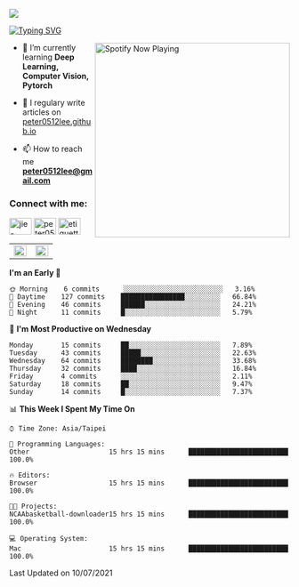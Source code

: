 ![](https://komarev.com/ghpvc/?username=peter0512lee&color=ff69b4)

[![Typing SVG](https://readme-typing-svg.herokuapp.com?color=F742BA&size=22&lines=Hi!+I'm+JYL)](https://git.io/typing-svg)

[<img src="https://spotify-now-playing.peter0512lee.vercel.app/api/spotify-playing" alt="Spotify Now Playing" width="350" align="right" />](https://open.spotify.com/user/21iyoswqgnkoe7peuesmqnhgy)

- 🌱 I’m currently learning **Deep Learning, Computer Vision, Pytorch**

- 📝 I regulary write articles on [peter0512lee.github.io](https://peter0512lee.github.io/)

- 📫 How to reach me **peter0512lee@gmail.com**

<h3 align="left">Connect with me:</h3>
<p align="left">
<a href="https://linkedin.com/in/jie-ying-li-b43a1416b" target="blank"><img align="center" src="https://cdn.jsdelivr.net/npm/simple-icons@3.0.1/icons/linkedin.svg" alt="jie-ying-li-b43a1416b" height="30" width="40" /></a>
<a href="https://fb.com/peter0512lee" target="blank"><img align="center" src="https://cdn.jsdelivr.net/npm/simple-icons@3.0.1/icons/facebook.svg" alt="peter0512lee" height="30" width="40" /></a>
<a href="https://instagram.com/etiquette_ying" target="blank"><img align="center" src="https://cdn.jsdelivr.net/npm/simple-icons@3.0.1/icons/instagram.svg" alt="etiquette_ying" height="30" width="40" /></a>
</p>

<table><tr><td valign="top" width="50%">

<img src="https://github-readme-stats.vercel.app/api?username=peter0512lee&hide_border=true&show_icons=true&locale=en" align="left" style="width: 100%" />

</td><td valign="top" width="50%">

<img src="https://github-readme-stats.vercel.app/api/top-langs?username=peter0512lee&hide_border=true&show_icons=true&locale=en&layout=compact" align="left" style="width: 100%" />

</td></tr></table>  

<!--START_SECTION:waka-->
**I'm an Early 🐤** 

```text
🌞 Morning    6 commits      ░░░░░░░░░░░░░░░░░░░░░░░░░   3.16% 
🌆 Daytime    127 commits    ████████████████░░░░░░░░░   66.84% 
🌃 Evening    46 commits     ██████░░░░░░░░░░░░░░░░░░░   24.21% 
🌙 Night      11 commits     █░░░░░░░░░░░░░░░░░░░░░░░░   5.79%

```
📅 **I'm Most Productive on Wednesday** 

```text
Monday       15 commits     ██░░░░░░░░░░░░░░░░░░░░░░░   7.89% 
Tuesday      43 commits     █████░░░░░░░░░░░░░░░░░░░░   22.63% 
Wednesday    64 commits     ████████░░░░░░░░░░░░░░░░░   33.68% 
Thursday     32 commits     ████░░░░░░░░░░░░░░░░░░░░░   16.84% 
Friday       4 commits      ░░░░░░░░░░░░░░░░░░░░░░░░░   2.11% 
Saturday     18 commits     ██░░░░░░░░░░░░░░░░░░░░░░░   9.47% 
Sunday       14 commits     █░░░░░░░░░░░░░░░░░░░░░░░░   7.37%

```


📊 **This Week I Spent My Time On** 

```text
⌚︎ Time Zone: Asia/Taipei

💬 Programming Languages: 
Other                    15 hrs 15 mins      █████████████████████████   100.0%

🔥 Editors: 
Browser                  15 hrs 15 mins      █████████████████████████   100.0%

🐱‍💻 Projects: 
NCAAbasketball-downloader15 hrs 15 mins      █████████████████████████   100.0%

💻 Operating System: 
Mac                      15 hrs 15 mins      █████████████████████████   100.0%

```


 Last Updated on 10/07/2021
<!--END_SECTION:waka-->


<!--
**peter0512lee/peter0512lee** is a ✨ _special_ ✨ repository because its `README.md` (this file) appears on your GitHub profile.

